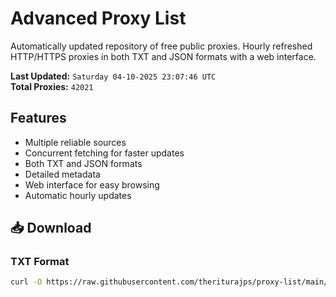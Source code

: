 # Advanced Proxy List

Automatically updated repository of free public proxies. Hourly refreshed HTTP/HTTPS proxies in both TXT and JSON formats with a web interface.

**Last Updated:** `Saturday 04-10-2025 23:07:46 UTC`  
**Total Proxies:** `42021`

## Features
- Multiple reliable sources
- Concurrent fetching for faster updates
- Both TXT and JSON formats
- Detailed metadata
- Web interface for easy browsing
- Automatic hourly updates

## 📥 Download

### TXT Format
```bash
curl -O https://raw.githubusercontent.com/theriturajps/proxy-list/main/proxies.txt